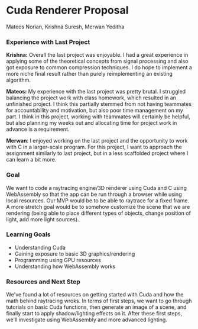 # Cuda Renderer Proposal
Mateos Norian, Krishna Suresh, Merwan Yeditha

### Experience with Last Project

**Krishna:** Overall the last project was enjoyable. I had a great experience in applying some of the theoretical concepts from signal processing and also got exposure to common compression techniques. I do hope to implement a more niche final result rather than purely reimplementing an existing algorithm.

**Mateos:** My experience with the last project was pretty brutal. I struggled balancing the project work with class homework, which resulted in an unfinished project. I think this partially stemmed from not having teammates for accountability and motivation, but also poor time management on my part. I think in this project, working with teammates will certainly be helpful, but also planning my weeks out and allocating time for project work in advance is a requirement.

**Merwan**: I enjoyed working on the last project and the opportunity to work with C in a larger-scale program. For this project, I want to approach the assignment similarly to last project, but in a less scaffolded project where I can learn a bit more.

### Goal
We want to code a raytracing engine/3D renderer using Cuda and C using WebAssembly so that the app can be run through a browser while using local resources. Our MVP would be to be able to raytrace for a fixed frame. A more stretch goal would be to somehow customize the scene that we are rendering (being able to place different types of objects, change position of light, add more light sources). 

### Learning Goals
* Understanding Cuda
* Gaining exposure to basic 3D graphics/rendering
* Programming using GPU resources
* Understanding how WebAssembly works

### Resources and Next Step
We've found a lot of resources on getting started with Cuda and how the math behind raytracing wroks. In terms of first steps, we want to go through tutorials on basic Cuda functions, then generate an image of a scene, and finally start to apply shadow/lighting effects on it. After these first steps, we'll investigate using WebAssembly and more advanced lighting. 
